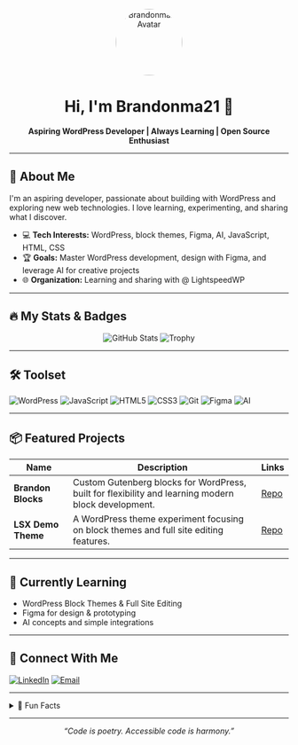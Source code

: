 <!-- Profile Header -->
<p align="center">
  <img src="https://github.com/Brandonma21.png" width="120" alt="Brandonma21 Avatar" style="border-radius:50%">
  <h1 align="center">Hi, I'm Brandonma21 👋</h1>
  <p align="center"><b>Aspiring WordPress Developer | Always Learning | Open Source Enthusiast</b></p>
</p>

---

## 🚀 About Me

I'm an aspiring developer, passionate about building with WordPress and exploring new web technologies. I love learning, experimenting, and sharing what I discover.

- 💻 **Tech Interests:** WordPress, block themes, Figma, AI, JavaScript, HTML, CSS
- 🏆 **Goals:** Master WordPress development, design with Figma, and leverage AI for creative projects
- 🌐 **Organization:** Learning and sharing with @ LightspeedWP

---

## 🔥 My Stats & Badges

<p align="center">
  <img src="https://github-readme-stats.vercel.app/api?username=Brandonma21&show_icons=true&hide=prs&count_private=true&theme=radical" alt="GitHub Stats" />
  <img src="https://github-profile-trophy.vercel.app/?username=Brandonma21&theme=flat&title=Stars,Followers,Commits,Issues,PullRequest" alt="Trophy" />
</p>

---

## 🛠️ Toolset

![WordPress](https://img.shields.io/badge/-WordPress-21759b?logo=wordpress&logoColor=white)
![JavaScript](https://img.shields.io/badge/-JavaScript-f7df1e?logo=javascript&logoColor=black)
![HTML5](https://img.shields.io/badge/-HTML5-e34f26?logo=html5&logoColor=white)
![CSS3](https://img.shields.io/badge/-CSS3-1572b6?logo=css3&logoColor=white)
![Git](https://img.shields.io/badge/-Git-f05032?logo=git&logoColor=white)
![Figma](https://img.shields.io/badge/-Figma-333?logo=figma&logoColor=white)
![AI](https://img.shields.io/badge/-AI-0b3d91?logo=openai&logoColor=white)

---

## 📦 Featured Projects

| Name | Description | Links |
|---|---|---|
| **Brandon Blocks** | Custom Gutenberg blocks for WordPress, built for flexibility and learning modern block development. | [Repo](https://github.com/Brandonma21/Brandon-Blocks) |
| **LSX Demo Theme** | A WordPress theme experiment focusing on block themes and full site editing features. | [Repo](https://github.com/Brandonma21/lsx-demo-theme) |

---

## 🌱 Currently Learning

- WordPress Block Themes & Full Site Editing
- Figma for design & prototyping
- AI concepts and simple integrations

---

## 🤝 Connect With Me

[![LinkedIn](https://img.shields.io/badge/-LinkedIn-0077b5?logo=linkedin&logoColor=white)](www.linkedin.com/in/brandonmarshallprofile)
[![Email](https://img.shields.io/badge/-Email-ea4335?logo=gmail&logoColor=white)](mailto:brandonmarshall101@gmail.com)

---

<details>
  <summary>📖 Fun Facts</summary>
  <ul>
    <li>I always commit with semantic messages 😅</li>
    <li>Caffeine fuels my coding ☕</li>
    <li>Ask me about block themes, design, or AI!</li>
  </ul>
</details>

---

<p align="center">
  <i>“Code is poetry. Accessible code is harmony.”</i>
</p>
